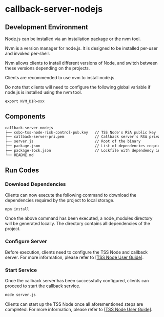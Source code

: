 # callback-server-nodejs

## Development Environment  
Node.js can be installed via an installation package or the nvm tool.

Nvm is a version manager for node.js. It is designed to be installed per-user and invoked per-shell. 

Nvm allows clients to install different versions of Node, and switch between these versions depending on the projects.

Clients are recommended to use nvm to install node.js. 

Do note that clients will need to configure the following global variable if node.js is installed using the nvm tool.  
```markdown
export NVM_DIR=xxx
```

## Components
```markdown
callback-server-nodejs
├── cobo-tss-node-risk-control-pub.key   // TSS Node's RSA public key  
├── callback-server-pri.pem              // Callback server's RSA private key  
├── server.js                            // Root of the binary
├── package.json                         // List of dependencies required
├── package-lock.json                    // Lockfile with dependency information & version numbers
└── README.md
```

## Run Codes
### Download Dependencies
Clients can now execute the following command to download the dependencies required by the project to local storage.  
```markdown
npm install
```
Once the above command has been executed, a node_modules directory will be generated locally. The directory contains all dependencies of the project.

### Configure Server  
Before execution, clients need to configure the TSS Node and callback server. For more information, please refer to [[TSS Node User Guide](https://docs.google.com/document/d/1J3tuFnv-jWm20-JoCQ1uYRhLYeU-IbqOyyCPHunbYr4/edit)].

### Start Service
Once the callback server has been successfully configured, clients can proceed to start the callback service.
```markdown
node server.js 
```
Clients can start up the TSS Node once all aforementioned steps are completed. For more information, please refer to [[TSS Node User Guide](https://docs.google.com/document/d/1J3tuFnv-jWm20-JoCQ1uYRhLYeU-IbqOyyCPHunbYr4/edit)].

